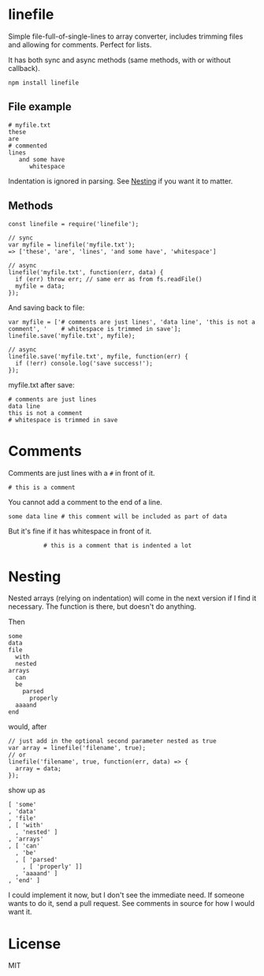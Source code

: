 # linefile

Simple file-full-of-single-lines to array converter, includes trimming files and allowing for comments. Perfect for lists.

It has both sync and async methods (same methods, with or without callback).

    npm install linefile

## File example

    # myfile.txt
    these
    are
    # commented
    lines
       and some have
          whitespace

Indentation is ignored in parsing. See [Nesting](#nesting) if you want it to matter.

## Methods

    const linefile = require('linefile');
    
    // sync
    var myfile = linefile('myfile.txt');
    => ['these', 'are', 'lines', 'and some have', 'whitespace']
    
    // async
    linefile('myfile.txt', function(err, data) {
      if (err) throw err; // same err as from fs.readFile()
      myfile = data;
    });
    
And saving back to file:

    var myfile = ['# comments are just lines', 'data line', 'this is not a comment', '    # whitespace is trimmed in save'];
    linefile.save('myfile.txt', myfile);
    
    // async
    linefile.save('myfile.txt', myfile, function(err) {
      if (!err) console.log('save success!');
    });

myfile.txt after save:

    # comments are just lines
    data line
    this is not a comment
    # whitespace is trimmed in save
    
# Comments

Comments are just lines with a `#` in front of it.

    # this is a comment

You cannot add a comment to the end of a line.

    some data line # this comment will be included as part of data

But it's fine if it has whitespace in front of it.

              # this is a comment that is indented a lot

# Nesting

Nested arrays (relying on indentation) will come in the next version if I find it necessary. The function is there, but doesn't do anything.

Then

    some
    data
    file
      with
      nested
    arrays
      can
      be
        parsed
          properly
      aaaand
    end

would, after

    // just add in the optional second parameter nested as true
    var array = linefile('filename', true);
    // or
    linefile('filename', true, function(err, data) => {
      array = data;
    });

show up as

    [ 'some'
    , 'data'
    , 'file'
    , [ 'with'
      , 'nested' ]
    , 'arrays'
    , [ 'can'
      , 'be'
      , [ 'parsed'
        , [ 'properly' ]]
      , 'aaaand' ]
    , 'end' ]

I could implement it now, but I don't see the immediate need. If someone wants to do it, send a pull request. See comments in source for how I would want it.

# License

MIT